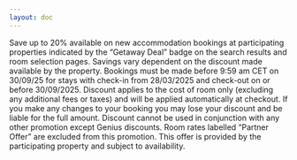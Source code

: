 ```yaml
---
layout: doc
---
```


Save up to 20% available on new accommodation bookings at participating properties indicated by the “Getaway Deal” badge on the search results and room selection pages. Savings vary dependent on the discount made available by the property. Bookings must be made before 9:59 am CET on 30/09/25 for stays with check-in from 28/03/2025 and check-out on or before 30/09/2025. Discount applies to the cost of room only (excluding any additional fees or taxes) and will be applied automatically at checkout. If you make any changes to your booking you may lose your discount and be liable for the full amount. Discount cannot be used in conjunction with any other promotion except Genius discounts. Room rates labelled “Partner Offer” are excluded from this promotion. This offer is provided by the participating property and subject to availability.
